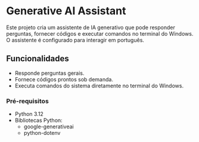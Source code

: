 # Generative AI Assistant

Este projeto cria um assistente de IA generativo que pode responder perguntas, fornecer códigos e executar comandos no terminal do Windows. O assistente é configurado para interagir em português.

## Funcionalidades

- Responde perguntas gerais.
- Fornece códigos prontos sob demanda.
- Executa comandos do sistema diretamente no terminal do Windows.



### Pré-requisitos

- Python 3.12
- Bibliotecas Python:
  - google-generativeai
  - python-dotenv

